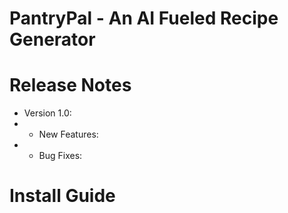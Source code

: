 # PantryPal - An AI Fueled Recipe Generator


# Release Notes

- Version 1.0:
- - New Features:
- - Bug Fixes:


# Install Guide
